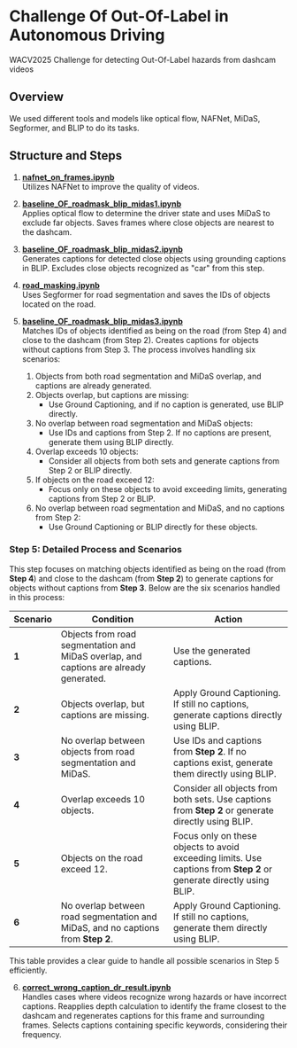 ﻿# Challenge Of Out-Of-Label in Autonomous Driving
 WACV2025 Challenge for detecting Out-Of-Label hazards from dashcam videos

 ## Overview
 We used different tools and models like optical flow, NAFNet, MiDaS, Segformer, and BLIP to do its tasks.

## Structure and Steps

1. **[nafnet_on_frames.ipynb](https://github.com/ParisaHTM/coool_wacv/blob/main/nafnet_on_frames.ipynb)**  
   Utilizes NAFNet to improve the quality of videos.

2. **[baseline_OF_roadmask_blip_midas1.ipynb](https://github.com/ParisaHTM/coool_wacv/blob/main/baseline_OF_roadmask_blip_midas1.ipynb)**  
   Applies optical flow to determine the driver state and uses MiDaS to exclude far objects. Saves frames where close objects are nearest to the dashcam.

3. **[baseline_OF_roadmask_blip_midas2.ipynb](https://github.com/ParisaHTM/coool_wacv/blob/main/baseline_OF_roadmask_blip_midas2.ipynb)**  
   Generates captions for detected close objects using grounding captions in BLIP. Excludes close objects recognized as "car" from this step.

4. **[road_masking.ipynb](https://github.com/ParisaHTM/coool_wacv/blob/main/road_masking.ipynb)**  
   Uses Segformer for road segmentation and saves the IDs of objects located on the road.

5. **[baseline_OF_roadmask_blip_midas3.ipynb](https://github.com/ParisaHTM/coool_wacv/blob/main/baseline_OF_roadmask_blip_midas3.ipynb)**  
   Matches IDs of objects identified as being on the road (from Step 4) and close to the dashcam (from Step 2). Creates captions for objects without captions from Step 3. The process involves handling six scenarios:
   1. Objects from both road segmentation and MiDaS overlap, and captions are already generated.
   2. Objects overlap, but captions are missing:
      - Use Ground Captioning, and if no caption is generated, use BLIP directly.
   3. No overlap between road segmentation and MiDaS objects:
      - Use IDs and captions from Step 2. If no captions are present, generate them using BLIP directly.
   4. Overlap exceeds 10 objects:
      - Consider all objects from both sets and generate captions from Step 2 or BLIP directly.
   5. If objects on the road exceed 12:
      - Focus only on these objects to avoid exceeding limits, generating captions from Step 2 or BLIP.
   6. No overlap between road segmentation and MiDaS, and no captions from Step 2:
      - Use Ground Captioning or BLIP directly for these objects.

  ### Step 5: Detailed Process and Scenarios

This step focuses on matching objects identified as being on the road (from **Step 4**) and close to the dashcam (from **Step 2**) to generate captions for objects without captions from **Step 3**. Below are the six scenarios handled in this process:

| **Scenario** | **Condition**                                                                                   | **Action**                                                                                                    |
|--------------|-------------------------------------------------------------------------------------------------|--------------------------------------------------------------------------------------------------------------|
| **1**        | Objects from road segmentation and MiDaS overlap, and captions are already generated.           | Use the generated captions.                                                                                  |
| **2**        | Objects overlap, but captions are missing.                                                     | Apply Ground Captioning. If still no captions, generate captions directly using BLIP.                        |
| **3**        | No overlap between objects from road segmentation and MiDaS.                                   | Use IDs and captions from **Step 2**. If no captions exist, generate them directly using BLIP.               |
| **4**        | Overlap exceeds 10 objects.                                                                    | Consider all objects from both sets. Use captions from **Step 2** or generate directly using BLIP.           |
| **5**        | Objects on the road exceed 12.                                                                 | Focus only on these objects to avoid exceeding limits. Use captions from **Step 2** or generate directly using BLIP. |
| **6**        | No overlap between road segmentation and MiDaS, and no captions from **Step 2**.               | Apply Ground Captioning. If still no captions, generate them directly using BLIP.                            |

This table provides a clear guide to handle all possible scenarios in Step 5 efficiently.


6. **[correct_wrong_caption_dr_result.ipynb](https://github.com/ParisaHTM/coool_wacv/blob/main/correct_wrong_caption_dr_result.ipynb)**  
   Handles cases where videos recognize wrong hazards or have incorrect captions. Reapplies depth calculation to identify the frame closest to the dashcam and regenerates captions for this frame and surrounding frames. Selects captions containing specific keywords, considering their frequency.


